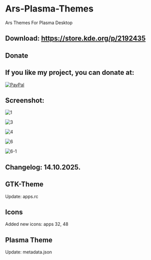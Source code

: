 # Ars-Plasma-Themes
Ars Themes For Plasma Desktop

Download: https://store.kde.org/p/2192435
------------------------------------------


<html>
  <head>
    <meta charset="utf-8" />
  </head>
  <body>
    <h2>Donate</h2>
    <h2>If you like my project, you can donate at:</h2>
    <a href="https://www.paypal.com/paypalme/VesnaLazic">
    <img src="PayPal.png" alt="PayPal" />
    </a>
  </body>
</html>


Screenshot:
-----------

![1](https://github.com/user-attachments/assets/dce8d84a-4687-42de-8e2f-471fb4204bef)

![3](https://github.com/user-attachments/assets/11f58fa2-3788-4789-9131-c65d99bcf2eb)

![4](https://github.com/user-attachments/assets/5eb0c501-9f34-41a0-bdad-4108e2edff09)

![6](https://github.com/user-attachments/assets/2dc9d176-1c57-4f0b-9349-a3f36b0c898b)

![6-1](https://github.com/user-attachments/assets/2b8bf366-94c6-42fe-a17a-84af49c71308)

Changelog: 14.10.2025.
----------------------

GTK-Theme
---------

Update: apps.rc

Icons
------

Added new icons: apps 32, 48

Plasma Theme
------------

Update: metadata.json

